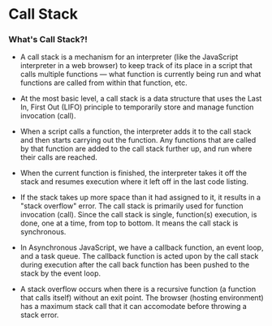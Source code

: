 # Call Stack
###  What's Call Stack?!
* A call stack is a mechanism for an interpreter (like the JavaScript interpreter in a web browser) to keep track of its place in a script that calls multiple functions — what function is currently being run and what functions are called from within that function, etc.

* At the most basic level, a call stack is a data structure that uses the Last In, First Out (LIFO) principle to temporarily store and manage function invocation (call).

* When a script calls a function, the interpreter adds it to the call stack and then starts carrying out the function.
Any functions that are called by that function are added to the call stack further up, and run where their calls are reached.
* When the current function is finished, the interpreter takes it off the stack and resumes execution where it left off in the last code listing.
* If the stack takes up more space than it had assigned to it, it results in a "stack overflow" error.
The call stack is primarily used for function invocation (call). Since the call stack is single, function(s) execution, is done, one at a time, from top to bottom. It means the call stack is synchronous.

* In Asynchronous JavaScript, we have a callback function, an event loop, and a task queue. The callback function is acted upon by the call stack during execution after the call back function has been pushed to the stack by the event loop.

* A stack overflow occurs when there is a recursive function (a function that calls itself) without an exit point. The browser (hosting environment) has a maximum stack call that it can accomodate before throwing a stack error.

